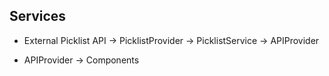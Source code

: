 ## Services

- External Picklist API -> PicklistProvider -> PicklistService -> APIProvider

- APIProvider -> Components
